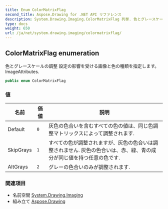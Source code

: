 ```yaml
---
title: Enum ColorMatrixFlag
second_title: Aspose.Drawing for .NET API リファレンス
description: System.Drawing.Imaging.ColorMatrixFlag 列挙. 色とグレースケールの調整 設定の影響を受ける画像と色の種類を指定しますImageAttributes.
type: docs
weight: 650
url: /ja/net/system.drawing.imaging/colormatrixflag/
---
```

## ColorMatrixFlag enumeration

色とグレースケールの調整 設定の影響を受ける画像と色の種類を指定します。ImageAttributes.

```csharp
public enum ColorMatrixFlag
```

### 値

| 名前 | 価値 | 説明 |
| --- | --- | --- |
| Default | `0` | 灰色の色合いを含むすべての色の値は、同じ色調整マトリックスによって調整されます. |
| SkipGrays | `1` | すべての色が調整されますが、灰色の色合いは調整されません. 灰色の色合いは、赤、緑、青の成分が同じ値を持つ任意の色です. |
| AltGrays | `2` | グレーの色合いのみが調整されます. |

### 関連項目

* 名前空間 [System.Drawing.Imaging](../../system.drawing.imaging/)
* 組み立て [Aspose.Drawing](../../)


